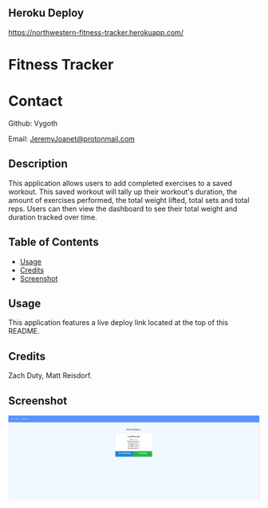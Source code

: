 
## Heroku Deploy

https://northwestern-fitness-tracker.herokuapp.com/

# Fitness Tracker

# Contact
Github:
Vygoth

Email:
JeremyJoanet@protonmail.com

## Description
This application allows users to add completed exercises to a saved workout. This saved workout will tally up their workout's duration, the amount of exercises performed, the total weight lifted, total sets and total reps. Users can then view the dashboard to see their total weight and duration tracked over time.

## Table of Contents
- [Usage](#Usage)
- [Credits](#Credits)
- [Screenshot](#Screenshot)

## Usage
This application features a live deploy link located at the top of this README.

## Credits
Zach Duty, Matt Reisdorf.

## Screenshot
![Screenshot](./public/assets/screenshot.PNG)
